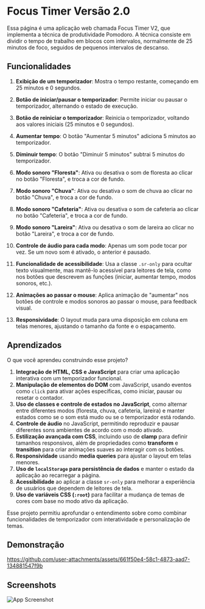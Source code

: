 
# Focus Timer Versão 2.0

Essa página é uma aplicação web chamada Focus Timer V2, que implementa a técnica de produtividade Pomodoro. A técnica consiste em dividir o tempo de trabalho em blocos com intervalos, normalmente de 25 minutos de foco, seguidos de pequenos intervalos de descanso.




## Funcionalidades


1. **Exibição de um temporizador**: Mostra o tempo restante, começando em 25 minutos e 0 segundos.

2. **Botão de iniciar/pausar o temporizador**: Permite iniciar ou pausar o temporizador, alternando o estado de execução.

3. **Botão de reiniciar o temporizador**: Reinicia o temporizador, voltando aos valores iniciais (25 minutos e 0 segundos).

4. **Aumentar tempo**: O botão "Aumentar 5 minutos" adiciona 5 minutos ao temporizador.

5. **Diminuir tempo**: O botão "Diminuir 5 minutos" subtrai 5 minutos do temporizador.

6. **Modo sonoro "Floresta"**: Ativa ou desativa o som de floresta ao clicar no botão "Floresta", e troca a cor de fundo.

7. **Modo sonoro "Chuva"**: Ativa ou desativa o som de chuva ao clicar no botão "Chuva", e troca a cor de fundo.

8. **Modo sonoro "Cafeteria"**: Ativa ou desativa o som de cafeteria ao clicar no botão "Cafeteria", e troca a cor de fundo.

9. **Modo sonoro "Lareira"**: Ativa ou desativa o som de lareira ao clicar no botão "Lareira", e troca a cor de fundo.

10. **Controle de áudio para cada modo**: Apenas um som pode tocar por vez. Se um novo som é ativado, o anterior é pausado.

11. **Funcionalidade de acessibilidade**: Usa a classe `.sr-only` para ocultar texto visualmente, mas mantê-lo acessível para leitores de tela, como nos botões que descrevem as funções (iniciar, aumentar tempo, modos sonoros, etc.).

12. **Animações ao passar o mouse**: Aplica animação de "aumentar" nos botões de controle e modos sonoros ao passar o mouse, para feedback visual.

13. **Responsividade**: O layout muda para uma disposição em coluna em telas menores, ajustando o tamanho da fonte e o espaçamento.
## Aprendizados

O que você aprendeu construindo esse projeto? 


1. **Integração de HTML, CSS e JavaScript** para criar uma aplicação interativa com um temporizador funcional.
2. **Manipulação de elementos do DOM** com JavaScript, usando eventos como `click` para ativar ações específicas, como iniciar, pausar ou resetar o contador.
3. **Uso de classes e controle de estados no JavaScript**, como alternar entre diferentes modos (floresta, chuva, cafeteria, lareira) e manter estados como se o som está mudo ou se o temporizador está rodando.
4. **Controle de áudio** no JavaScript, permitindo reproduzir e pausar diferentes sons ambientes de acordo com o modo ativado.
5. **Estilização avançada com CSS**, incluindo uso de **clamp** para definir tamanhos responsivos, além de propriedades como **transform** e **transition** para criar animações suaves ao interagir com os botões.
6. **Responsividade** usando **media queries** para ajustar o layout em telas menores.
7. **Uso de `localStorage` para persistência de dados** e manter o estado da aplicação ao recarregar a página.
8. **Acessibilidade** ao aplicar a classe `sr-only` para melhorar a experiência de usuários que dependem de leitores de tela.
9. **Uso de variáveis CSS (`:root`)** para facilitar a mudança de temas de cores com base no modo ativo da aplicação. 

Esse projeto permitiu aprofundar o entendimento sobre como combinar funcionalidades de temporizador com interatividade e personalização de temas.


## Demonstração


https://github.com/user-attachments/assets/661f50e4-58c1-4873-aad7-134881547f9b


## Screenshots

![App Screenshot](https://i.imgur.com/8u3trFK.png)


